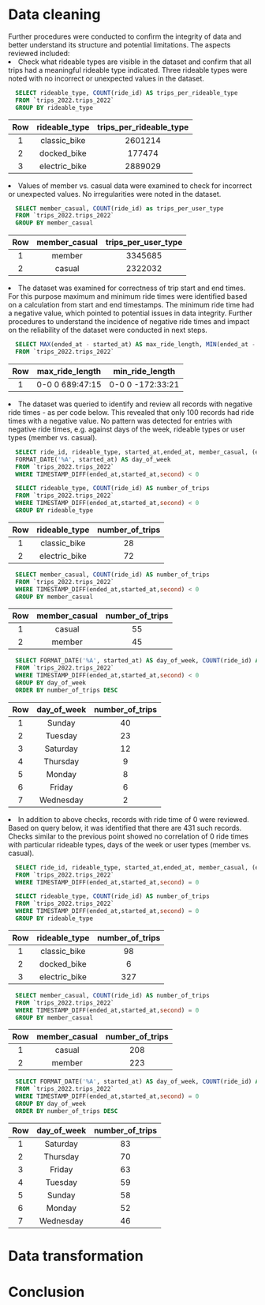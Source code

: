 <h1>Data cleaning</h1>
Further procedures were conducted to confirm the integrity of data and better understand its structure and potential limitations. The aspects reviewed included:
<li>Check what rideable types are visible in the dataset and confirm that all trips had a meaningful rideable type indicated. Three rideable types were noted with no incorrect or unexpected values in the dataset.</li>

```sql
  SELECT rideable_type, COUNT(ride_id) AS trips_per_rideable_type
  FROM `trips_2022.trips_2022`
  GROUP BY rideable_type
```
|Row|rideable_type|trips_per_rideable_type|
|:-:|:-:|:-:|
|1|classic_bike|2601214|
|2|docked_bike|177474|
|3|electric_bike|2889029|

<li>Values of member vs. casual data were examined to check for incorrect or unexpected values. No irregularities were noted in the dataset.</li>

```sql
  SELECT member_casual, COUNT(ride_id) as trips_per_user_type
  FROM `trips_2022.trips_2022`
  GROUP BY member_casual
```

|Row|member_casual|trips_per_user_type|
|:-:|:-:|:-:|
|1|member|3345685|
|2|casual|2322032|

<li>The dataset was examined for correctness of trip start and end times. For this purpose maximum and minimum ride times were identified based on a calculation from start and end timestamps. The minimum ride time had a negative value, which pointed to potential issues in data integrity. Further procedures to understand the incidence of negative ride times and impact on the reliability of the dataset were conducted in next steps.</li>

```sql
  SELECT MAX(ended_at - started_at) AS max_ride_length, MIN(ended_at - started_at) AS min_ride_length
  FROM `trips_2022.trips_2022`
```

|Row|max_ride_length|min_ride_length|
|:-:|:-:|:-:|
|1|0-0 0 689:47:15|0-0 0 -172:33:21|

<li>The dataset was queried to identify and review all records with negative ride times - as per code below. This revealed that only 100 records had ride times with a negative value. No pattern was detected for entries with negative ride times, e.g. against days of the week, rideable types or user types (member vs. casual).</li>

```sql
  SELECT ride_id, rideable_type, started_at,ended_at, member_casual, (ended_at - started_at) AS ride_length,
  FORMAT_DATE('%A', started_at) AS day_of_week
  FROM `trips_2022.trips_2022`
  WHERE TIMESTAMP_DIFF(ended_at,started_at,second) < 0
```

```sql
  SELECT rideable_type, COUNT(ride_id) AS number_of_trips
  FROM `trips_2022.trips_2022`
  WHERE TIMESTAMP_DIFF(ended_at,started_at,second) < 0
  GROUP BY rideable_type
```

|Row|rideable_type|number_of_trips|
|:-:|:-:|:-:|
|1|classic_bike|28|
|2|electric_bike|72|


```sql
  SELECT member_casual, COUNT(ride_id) AS number_of_trips
  FROM `trips_2022.trips_2022`
  WHERE TIMESTAMP_DIFF(ended_at,started_at,second) < 0
  GROUP BY member_casual
```

|Row|member_casual|number_of_trips|
|:-:|:-:|:-:|
|1|casual|55|
|2|member|45|

```sql
  SELECT FORMAT_DATE('%A', started_at) AS day_of_week, COUNT(ride_id) AS number_of_trips
  FROM `trips_2022.trips_2022`
  WHERE TIMESTAMP_DIFF(ended_at,started_at,second) < 0
  GROUP BY day_of_week
  ORDER BY number_of_trips DESC
```

|Row|day_of_week|number_of_trips|
|:-:|:-:|:-:|
|1|Sunday|40|
|2|Tuesday|23|
|3|Saturday|12|
|4|Thursday|9|
|5|Monday|8|
|6|Friday|6|
|7|Wednesday|2|

<li>In addition to above checks, records with ride time of 0 were reviewed. Based on query below, it was identified that there are 431 such records. Checks similar to the previous point showed no correlation of 0 ride times with particular rideable types, days of the week or user types (member vs. casual).</li>

```sql
  SELECT ride_id, rideable_type, started_at,ended_at, member_casual, (ended_at - started_at) AS ride_length, FORMAT_DATE('%A', started_at) AS day_of_week
  FROM `trips_2022.trips_2022`
  WHERE TIMESTAMP_DIFF(ended_at,started_at,second) = 0
```

```sql
  SELECT rideable_type, COUNT(ride_id) AS number_of_trips
  FROM `trips_2022.trips_2022`
  WHERE TIMESTAMP_DIFF(ended_at,started_at,second) = 0
  GROUP BY rideable_type
```

|Row|rideable_type|number_of_trips|
|:-:|:-:|:-:|
|1|classic_bike|98|
|2|docked_bike|6|
|3|electric_bike|327|


```sql
  SELECT member_casual, COUNT(ride_id) AS number_of_trips
  FROM `trips_2022.trips_2022`
  WHERE TIMESTAMP_DIFF(ended_at,started_at,second) = 0
  GROUP BY member_casual
```

|Row|member_casual|number_of_trips|
|:-:|:-:|:-:|
|1|casual|208|
|2|member|223|

```sql
  SELECT FORMAT_DATE('%A', started_at) AS day_of_week, COUNT(ride_id) AS number_of_trips
  FROM `trips_2022.trips_2022`
  WHERE TIMESTAMP_DIFF(ended_at,started_at,second) = 0
  GROUP BY day_of_week
  ORDER BY number_of_trips DESC
```


|Row|day_of_week|number_of_trips|
|:-:|:-:|:-:|
|1|Saturday|83|
|2|Thursday|70|
|3|Friday|63|
|4|Tuesday|59|
|5|Sunday|58|
|6|Monday|52|
|7|Wednesday|46|


<h1>Data transformation</h1>


<h1>Conclusion</h1>

